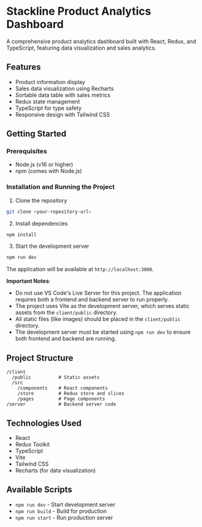 # Stackline Product Analytics Dashboard

A comprehensive product analytics dashboard built with React, Redux, and TypeScript, featuring data visualization and sales analytics.

## Features

- Product information display
- Sales data visualization using Recharts
- Sortable data table with sales metrics
- Redux state management
- TypeScript for type safety
- Responsive design with Tailwind CSS

## Getting Started

### Prerequisites

- Node.js (v16 or higher)
- npm (comes with Node.js)

### Installation and Running the Project

1. Clone the repository
```bash
git clone <your-repository-url>
```

2. Install dependencies
```bash
npm install
```

3. Start the development server
```bash
npm run dev
```

The application will be available at `http://localhost:3000`.

**Important Notes**: 
- Do not use VS Code's Live Server for this project. The application requires both a frontend and backend server to run properly.
- The project uses Vite as the development server, which serves static assets from the `client/public` directory.
- All static files (like images) should be placed in the `client/public` directory.
- The development server must be started using `npm run dev` to ensure both frontend and backend are running.

## Project Structure

```
/client
  /public          # Static assets
  /src
    /components    # React components
    /store         # Redux store and slices
    /pages         # Page components
/server            # Backend server code
```

## Technologies Used

- React
- Redux Toolkit
- TypeScript
- Vite
- Tailwind CSS
- Recharts (for data visualization)


## Available Scripts

- `npm run dev` - Start development server
- `npm run build` - Build for production
- `npm run start` - Run production server
  
